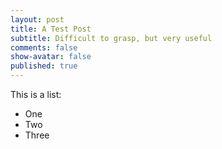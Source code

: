 ```yaml
---
layout: post
title: A Test Post
subtitle: Difficult to grasp, but very useful
comments: false
show-avatar: false
published: true
---
```


This is a list:
* One
* Two
* Three
